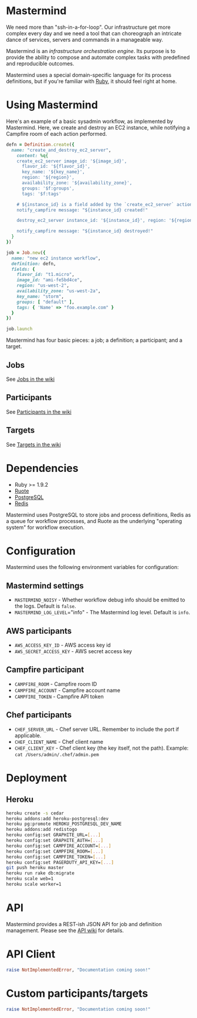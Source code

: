 # Mastermind

We need more than "ssh-in-a-for-loop". Our infrastructure get more complex every day and we need a tool that can choreograph an intricate dance of services, servers and commands in a manageable way.

Mastermind is an _infrastructure orchestration engine_. Its purpose is to provide the ability to compose and automate complex tasks with predefined and reproducible outcomes.

Mastermind uses a special domain-specific language for its process definitions, but if you're familiar with [Ruby](http://www.ruby-lang.org/), it should feel right at home.

# Using Mastermind

Here's an example of a basic sysadmin workflow, as implemented by Mastermind. Here, we create and destroy an EC2 instance, while notifying a Campfire room of each action performed.

```ruby
defn = Definition.create({
  name: "create_and_destroy_ec2_server",
    content: %q{
    create_ec2_server image_id: '${image_id}',
      flavor_id: '${flavor_id}',
      key_name: '${key_name}',
      region: '${region}',
      availability_zone: '${availability_zone}',
      groups: '$f:groups', 
      tags: '$f:tags'

    # ${instance_id} is a field added by the `create_ec2_server` action
    notify_campfire message: "${instance_id} created!"

    destroy_ec2_server instance_id: '${instance_id}', region: '${region}'

    notify_campfire message: "${instance_id} destroyed!"
  }
})

job = Job.new({
  name: "new ec2 instance workflow",
  definition: defn,
  fields: {
    flavor_id: "t1.micro",
    image_id: "ami-fe5bd4ce",
    region: "us-west-2",
    availability_zone: "us-west-2a",
    key_name: "storm",
    groups: [ "default" ],
    tags: { 'Name' => "foo.example.com" }
  }
})

job.launch
```

Mastermind has four basic pieces: a job; a definition; a participant; and a target.

## Jobs

See [Jobs in the wiki](https://github.com/danryan/mastermind/wiki/Jobs)

## Participants

See [Participants in the wiki](https://github.com/danryan/mastermind/wiki/Participants)

## Targets

See [Targets in the wiki](https://github.com/danryan/mastermind/wiki/Targets)

# Dependencies

* Ruby >= 1.9.2
* [Ruote](http://ruote.rubyforge.org)
* [PostgreSQL](http://www.postgresql.org)
* [Redis](http://redis.io)

Mastermind uses PostgreSQL to store jobs and process definitions, Redis as a queue for workflow processes, and Ruote as the underlying "operating system" for workflow execution.

# Configuration

Mastermind uses the following environment variables for configuration:

## Mastermind settings

* `MASTERMIND_NOISY` - Whether workflow debug info should be emitted to the logs. Default is `false`.
* `MASTERMIND_LOG_LEVEL`="info" - The Mastermind log level. Default is `info`.
 
## AWS participants

* `AWS_ACCESS_KEY_ID` - AWS access key id
* `AWS_SECRET_ACCESS_KEY` - AWS secret access key

## Campfire participant

* `CAMPFIRE_ROOM` - Campfire room ID
* `CAMPFIRE_ACCOUNT` - Campfire account name
* `CAMPFIRE_TOKEN` - Campfire API token

## Chef participants 
* `CHEF_SERVER_URL` - Chef server URL. Remember to include the port if applicable.
* `CHEF_CLIENT_NAME` - Chef client name
* `CHEF_CLIENT_KEY` - Chef client key (the key itself, not the path). Example: `cat /Users/admin/.chef/admin.pem`

# Deployment

## Heroku

```bash
heroku create -s cedar
heroku addons:add heroku-postgresql:dev
heroku pg:promote HEROKU_POSTGRESQL_DEV_NAME
heroku addons:add redistogo
heroku config:set GRAPHITE_URL=[...]
heroku config:set GRAPHITE_AUTH=[...]
heroku config:set CAMPFIRE_ACCOUNT=[...]
heroku config:set CAMPFIRE_ROOM=[...]
heroku config:set CAMPFIRE_TOKEN=[...]
heroku config:set PAGERDUTY_API_KEY=[...]
git push heroku master
heroku run rake db:migrate
heroku scale web=1
heroku scale worker=1
```

# API

Mastermind provides a REST-ish JSON API for job and definition management. Please see the [API wiki](https://github.com/danryan/mastermind/wiki/API) for details.

# API Client

```ruby
raise NotImplementedError, "Documentation coming soon!"
```

# Custom participants/targets 

```ruby
raise NotImplementedError, "Documentation coming soon!"
```